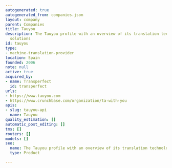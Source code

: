 ```yaml
---
autogenerated: true
autogenerated_from: companies.json
layout: company
parent: Companies
title: Tauyou
description: The Tauyou profile with an overview of its translation technologies and
  solutions
id: tauyou
type:
- machine-translation-provider
location: Spain
founded: 2006
note: null
active: true
acquired_by:
- name: Transperfect
  id: transperfect
urls:
- https://www.tauyou.com
- https://www.crunchbase.com/organization/ta-with-you
apis:
- slug: tauyou-api
  name: Tauyou
quality_estimation: []
automatic_post_editing: []
tms: []
routers: []
models: []
seo:
  name: The Tauyou profile with an overview of its translation technologies and solutions
  type: Product

---
```



